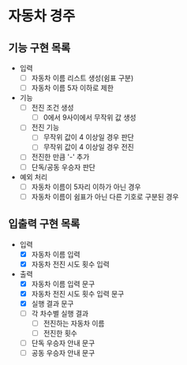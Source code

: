 # 자동차 경주 

## 기능 구현 목록
- 입력
  - [ ] 자동차 이름 리스트 생성(쉼표 구분)
  - [ ] 자동차 이름 5자 이하로 제한
- 기능
  - [ ] 전진 조건 생성
    - [ ] 0에서 9사이에서 무작위 값 생성
  - [ ] 전진 기능
    - [ ] 무작위 값이 4 이상일 경우 판단
    - [ ] 무작위 값이 4 이상일 경우 전진
  - [ ] 전진한 만큼 '-' 추가
  - [ ] 단독/공동 우승자 판단
- 예외 처리
  - [ ] 자동차 이름이 5자리 이하가 아닌 경우
  - [ ] 자동차 이름이 쉼표가 아닌 다른 기호로 구분된 경우

## 입출력 구현 목록
- 입력
  - [x] 자동차 이름 입력
  - [x] 자동차 전진 시도 횟수 입력
- 출력
  - [x] 자동차 이름 입력 문구
  - [x] 자동차 전진 시도 횟수 입력 문구
  - [x] 실행 결과 문구
  - [ ] 각 차수별 실행 결과
    - [ ] 전진하는 자동차 이름
    - [ ] 전진한 횟수
  - [ ] 단독 우승자 안내 문구
  - [ ] 공동 우승자 안내 문구